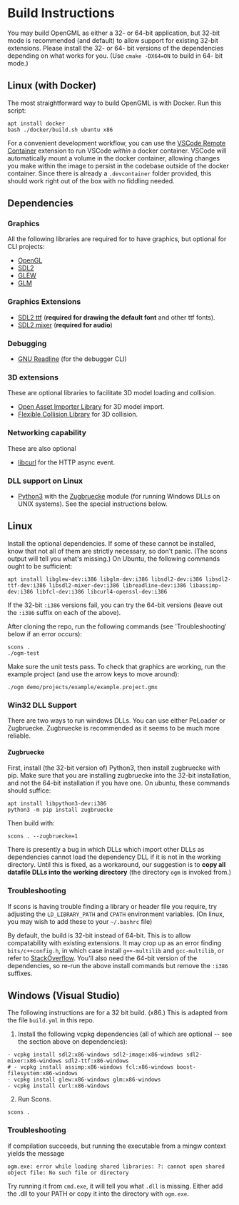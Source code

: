 # Build Instructions

You may build OpenGML as either a 32- or 64-bit application, but 32-bit mode is recommended (and default) to allow support for existing 32-bit extensions. Please install the 32- or 64- bit versions of the dependencies depending on what works for you. (Use `cmake -DX64=ON` to build in 64- bit mode.)

## Linux (with Docker)

The most straightforward way to build OpenGML is with Docker. Run this script:

```
apt install docker
bash ./docker/build.sh ubuntu x86
```

For a convenient development workflow, you can use the [VSCode Remote Container](https://code.visualstudio.com/docs/remote/containers) extension to run VSCode _within_ a docker container. VSCode will automatically mount a volume in the docker container, allowing changes you make within the image to persist in the codebase outside of the docker container. Since there is already a `.devcontainer` folder provided, this should work right out of the box with no fiddling needed.

## Dependencies

### Graphics

All the following libraries are required for to have graphics, but optional for CLI projects:

- [OpenGL](https://www.opengl.org/)
- [SDL2](https://www.libsdl.org/)
- [GLEW](http://glew.sourceforge.net/)
- [GLM](https://glm.g-truc.net/0.9.9/index.html)

### Graphics Extensions

- [SDL2 ttf](https://www.libsdl.org/projects/SDL_ttf/) (**required for drawing the default font** and other ttf fonts).
- [SDL2 mixer](https://www.libsdl.org/projects/SDL_mixer/) (**required for audio**)

### Debugging

- [GNU Readline](https://tiswww.case.edu/php/chet/readline/rltop.html) (for the debugger CLI)

### 3D extensions

These are optional libraries to facilitate 3D model loading and collision.

- [Open Asset Importer Library](http://assimp.org/) for 3D model import.
- [Flexible Collision Library](https://github.com/flexible-collision-library/fcl) for 3D collision.

### Networking capability

These are also optional

- [libcurl](https://curl.haxx.se/libcurl/) for the HTTP async event.

### DLL support on Linux

- [Python3](https://www.python.org/) with the [Zugbruecke](https://pypi.org/project/zugbruecke/) module (for running Windows DLLs on UNIX systems). See the special instructions below.

## Linux

Install the optional dependencies. If some of these cannot be installed, know that not all of them are strictly necessary,
so don't panic. (The scons output will tell you what's missing.) On Ubuntu, the following commands ought to be sufficient:

```
apt install libglew-dev:i386 libglm-dev:i386 libsdl2-dev:i386 libsdl2-ttf-dev:i386 libsdl2-mixer-dev:i386 libreadline-dev:i386 libassimp-dev:i386 libfcl-dev:i386 libcurl4-openssl-dev:i386
```

If the 32-bit `:i386` versions fail, you can try the 64-bit versions (leave out the `:i386` suffix on each of the above).

After cloning the repo, run the following commands (see 'Troubleshooting' below if an error occurs):

```
scons .
./ogm-test
```

Make sure the unit tests pass. To check that graphics are working, run the example project (and use the arrow keys to move around):

```
./ogm demo/projects/example/example.project.gmx
```

### Win32 DLL Support

There are two ways to run windows DLLs. You can use either PeLoader or Zugbruecke. Zugbruecke is recommended as it seems to be much more reliable.

#### Zugbruecke

First, install (the 32-bit version of) Python3, then install zugbruecke with pip. Make sure that
you are installing zugbruecke into the 32-bit installation, and not the 64-bit installation if you have one.
On ubuntu, these commands should suffice:

```
apt install libpython3-dev:i386
python3 -m pip install zugbruecke
```

Then build with:

```
scons . --zugbruecke=1
```

There is presently a bug in which DLLs which import other DLLs as dependencies
cannot load the dependency DLL if it is not in the working directory. Until this
is fixed, as a workaround, our suggestion is to **copy all datafile DLLs into the
working directory** (the directory `ogm` is invoked from.)

### Troubleshooting

If scons is having trouble finding a library or header file you require, try adjusting the `LD_LIBRARY_PATH` and `CPATH` environment variables. (On linux, you may wish to add these to your `~/.bashrc` file)

By default, the build is 32-bit instead of 64-bit. This is to allow compatability with
existing extensions. It may crop up as an error finding `bits/c++config.h`, in which case install `g++-multilib` and `gcc-multilib`, or
refer to [StackOverflow](https://stackoverflow.com/questions/4643197/missing-include-bits-cconfig-h-when-cross-compiling-64-bit-program-on-32-bit). You'll also need the 64-bit version of the dependencies, so re-run the above install commands but remove the `:i386` suffixes.

## Windows (Visual Studio)

The following instructions are for a 32 bit build. (x86.) This is adapted from the file `build.yml` in this repo.

1. Install the following vcpkg dependencies (all of which are optional -- see the section above on dependencies):

```
- vcpkg install sdl2:x86-windows sdl2-image:x86-windows sdl2-mixer:x86-windows sdl2-ttf:x86-windows
# - vcpkg install assimp:x86-windows fcl:x86-windows boost-filesystem:x86-windows
- vcpkg install glew:x86-windows glm:x86-windows
- vcpkg install curl:x86-windows
```

2. Run Scons.

```
scons .
```

### Troubleshooting

if compilation succeeds, but running the executable from a mingw context yields the message

```
ogm.exe: error while loading shared libraries: ?: cannot open shared object file: No such file or directory
```

Try running it from `cmd.exe`, it will tell you what `.dll` is missing. Either add the .dll to your PATH or copy it into the directory with `ogm.exe`.
